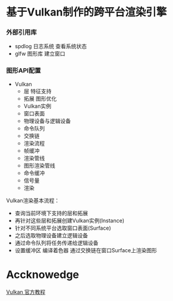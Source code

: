 # 基于Vulkan制作的跨平台渲染引擎

### 外部引用库
- spdlog 日志系统 查看系统状态
- glfw   图形库 建立窗口

### 图形API配置
- Vulkan
    - 层 特征支持
    - 拓展 图形优化
    - Vulkan实例
    - 窗口表面
    - 物理设备与逻辑设备
    - 命令队列
    - 交换链
    - 渲染流程
    - 帧缓冲
    - 渲染管线
    - 图形渲染管线
    - 命令缓冲
    - 信号量
    - 渲染

Vulkan渲染基本流程：
- 查询当前环境下支持的层和拓展
- 再针对这些层和拓展创建Vulkan实例(Instance)
- 针对不同系统平台选取窗口表面(Surface)
- 之后选取物理设备建立逻辑设备
- 通过命令队列将任务传递给逻辑设备
- 设置缓冲区 编译着色器 通过交换链在窗口Surface上渲染图形

# Accknowedge
[Vulkan 官方教程](https://vulkan-tutorial.com/)